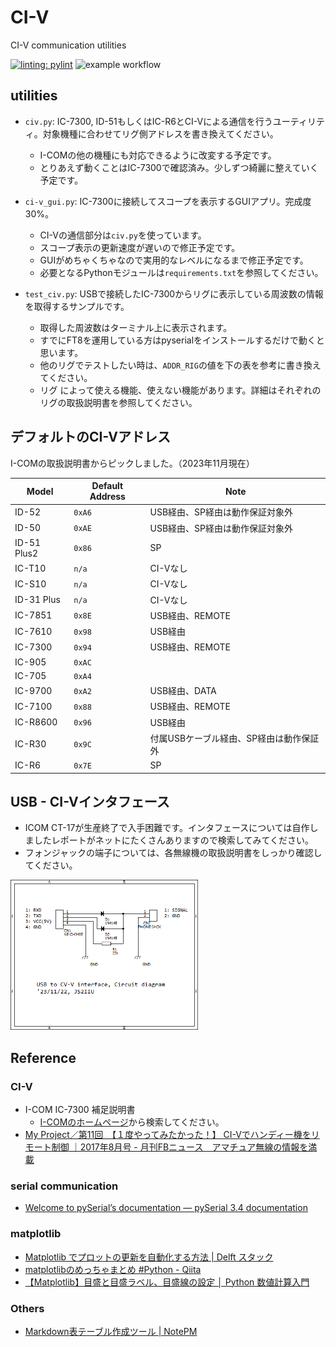 # CI-V
CI-V communication utilities

[![linting: pylint](https://img.shields.io/badge/linting-pylint-yellowgreen)](https://github.com/pylint-dev/pylint)
![example workflow](https://github.com/JS2IIU-MH/CI-V/actions/workflows/pylint.yml/badge.svg)

## utilities
- `civ.py`: IC-7300, ID-51もしくはIC-R6とCI-Vによる通信を行うユーティリティ。対象機種に合わせてリグ側アドレスを書き換えてください。
  - I-COMの他の機種にも対応できるように改変する予定です。
  - とりあえず動くことはIC-7300で確認済み。少しずつ綺麗に整えていく予定です。

- `ci-v_gui.py`: IC-7300に接続してスコープを表示するGUIアプリ。完成度30%。
  - CI-Vの通信部分は`civ.py`を使っています。
  - スコープ表示の更新速度が遅いので修正予定です。
  - GUIがめちゃくちゃなので実用的なレベルになるまで修正予定です。
  - 必要となるPythonモジュールは`requirements.txt`を参照してください。

- `test_civ.py`: USBで接続したIC-7300からリグに表示している周波数の情報を取得するサンプルです。
  - 取得した周波数はターミナル上に表示されます。
  - すでにFT8を運用している方はpyserialをインストールするだけで動くと思います。
  - 他のリグでテストしたい時は、`ADDR_RIG`の値を下の表を参考に書き換えてください。
  - リグ によって使える機能、使えない機能があります。詳細はそれぞれのリグの取扱説明書を参照してください。

## デフォルトのCI-Vアドレス

I-COMの取扱説明書からピックしました。（2023年11月現在）

| Model | Default Address | Note |
| - | - | - |
| ID-52 | `0xA6` | USB経由、SP経由は動作保証対象外 |
| ID-50 | `0xAE` | USB経由、SP経由は動作保証対象外 |
| ID-51 Plus2 | `0x86` | SP |
| IC-T10 | `n/a` | CI-Vなし |
| IC-S10 | `n/a` | CI-Vなし |
| ID-31 Plus | `n/a` | CI-Vなし |
| IC-7851 | `0x8E` | USB経由、REMOTE |
| IC-7610 | `0x98` | USB経由 |
| IC-7300 | `0x94` | USB経由、REMOTE |
| IC-905 | `0xAC` |  |
| IC-705 | `0xA4` |  |
| IC-9700 | `0xA2` | USB経由、DATA |
| IC-7100 | `0x88` | USB経由、REMOTE |
| IC-R8600 | `0x96` | USB経由 |
| IC-R30 | `0x9C` | 付属USBケーブル経由、SP経由は動作保証外 |
| IC-R6 | `0x7E` | SP |

## USB - CI-Vインタフェース
- ICOM CT-17が生産終了で入手困難です。インタフェースについては自作しましたレポートがネットにたくさんありますので検索してみてください。
- フォンジャックの端子については、各無線機の取扱説明書をしっかり確認してください。
<div>
<img src="doc/CI-V_circuit.png" width=300>
</div>

## Reference
### CI-V
- I-COM IC-7300 補足説明書
    - [I-COMのホームページ](https://www.icom.co.jp/support/personal/)から検索してください。
- [My Project／第11回　【１度やってみたかった！】 CI-Vでハンディー機をリモート制御 ｜2017年8月号 - 月刊FBニュース　アマチュア無線の情報を満載](https://www.fbnews.jp/201708/myproject/)

### serial communication
- [Welcome to pySerial’s documentation — pySerial 3.4 documentation](https://pyserial.readthedocs.io/en/latest/index.html)

### matplotlib
- [Matplotlib でプロットの更新を自動化する方法 | Delft スタック](https://www.delftstack.com/ja/howto/matplotlib/how-to-automate-plot-updates-in-matplotlib/)
- [matplotlibのめっちゃまとめ #Python - Qiita](https://qiita.com/nkay/items/d1eb91e33b9d6469ef51)
- [【Matplotlib】目盛と目盛ラベル、目盛線の設定 │ Python 数値計算入門](https://python.atelierkobato.com/tick/)

### Others
- [Markdown表テーブル作成ツール | NotePM](https://notepm.jp/markdown-table-tool)
